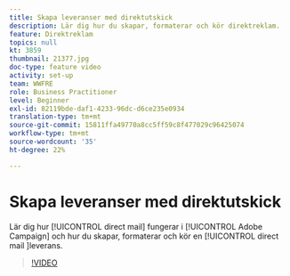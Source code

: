 ```yaml
---
title: Skapa leveranser med direktutskick
description: Lär dig hur du skapar, formaterar och kör direktreklam.
feature: Direktreklam
topics: null
kt: 3859
thumbnail: 21377.jpg
doc-type: feature video
activity: set-up
team: WWFRE
role: Business Practitioner
level: Beginner
exl-id: 82119bde-daf1-4233-96dc-d6ce235e0934
translation-type: tm+mt
source-git-commit: 15811ffa49770a8cc5ff59c8f477029c96425074
workflow-type: tm+mt
source-wordcount: '35'
ht-degree: 22%

---
```


# Skapa leveranser med direktutskick

Lär dig hur [!UICONTROL direct mail] fungerar i [!UICONTROL Adobe Campaign] och hur du skapar, formaterar och kör en [!UICONTROL direct mail ]leverans.

>[!VIDEO](https://video.tv.adobe.com/v/21377?quality=12)
